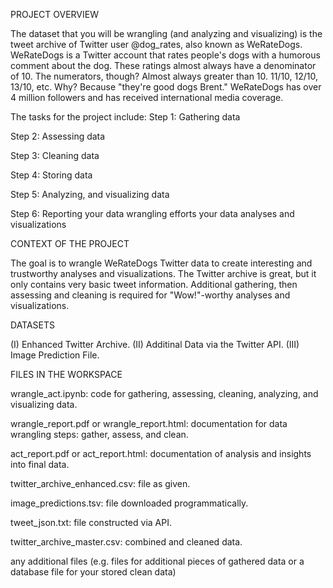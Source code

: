 PROJECT OVERVIEW

The dataset that you will be wrangling (and analyzing and visualizing) is the tweet archive of Twitter user @dog_rates, also known as WeRateDogs. WeRateDogs is a Twitter account that rates people's dogs with a humorous comment about the dog. These ratings almost always have a denominator of 10. The numerators, though? Almost always greater than 10. 11/10, 12/10, 13/10, etc. Why? Because "they're good dogs Brent." WeRateDogs has over 4 million followers and has received international media coverage.

The tasks for the project include:
Step 1: Gathering data

Step 2: Assessing data

Step 3: Cleaning data

Step 4: Storing data

Step 5: Analyzing, and visualizing data

Step 6: Reporting
   your data wrangling efforts
   your data analyses and visualizations

CONTEXT OF THE PROJECT

The goal is to wrangle WeRateDogs Twitter data to create interesting and trustworthy analyses and visualizations. The Twitter archive is great, but it only contains very basic tweet information. Additional gathering, then assessing and cleaning is required for "Wow!"-worthy analyses and visualizations.

DATASETS

(I) Enhanced Twitter Archive.
(II) Additinal Data via the Twitter API.
(III) Image Prediction File.

FILES IN THE WORKSPACE

wrangle_act.ipynb: code for gathering, assessing, cleaning, analyzing, and visualizing data.

wrangle_report.pdf or wrangle_report.html: documentation for data wrangling steps: gather, assess, and clean.

act_report.pdf or act_report.html: documentation of analysis and insights into final data.

twitter_archive_enhanced.csv: file as given.

image_predictions.tsv: file downloaded programmatically.

tweet_json.txt: file constructed via API.

twitter_archive_master.csv: combined and cleaned data.

any additional files (e.g. files for additional pieces of gathered data or a database file for your stored clean data)

